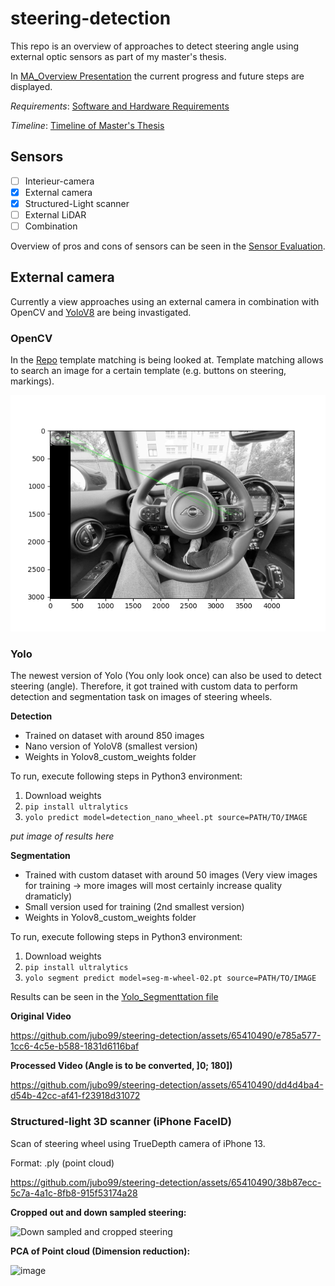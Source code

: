 # steering-detection
This repo is an overview of approaches to detect steering angle using external optic sensors as part of my master's thesis.

In [MA_Overview Presentation](MA_Overview_23_11_06.pptx) the current progress and future steps are displayed.

*Requirements*:  [Software and Hardware Requirements](RequirementsSWHW.pdf) 

*Timeline*:  [Timeline of Master's Thesis](Timeline_MA.pdf)

## Sensors
- [ ] Interieur-camera
- [x] External camera
- [x] Structured-Light scanner
- [ ] External LiDAR
- [ ] Combination

Overview of pros and cons of sensors can be seen in the [Sensor Evaluation](SensorEvaluationMindMap.pdf).

## External camera
Currently a view approaches using an external camera in combination with OpenCV and [YoloV8](https://github.com/ultralytics/ultralytics.git) are being invastigated.

### OpenCV
In the [Repo](https://github.com/jubo99/steering-detection-frontal.git) template matching is being looked at. Template matching allows to search an image for a certain template (e.g. buttons on steering, markings).

![Template matched on image](TemplateMatching/template_match1.png)

### Yolo
The newest version of Yolo (You only look once) can also be used to detect steering (angle). Therefore, it got trained with custom data to perform detection and segmentation task on images of steering wheels.

**Detection**
- Trained on dataset with around 850 images
- Nano version of YoloV8 (smallest version)
- Weights in Yolov8_custom_weights folder

To run, execute following steps in Python3 environment:
1. Download weights
2. `pip install ultralytics`
3. `yolo predict model=detection_nano_wheel.pt source=PATH/TO/IMAGE`

*put image of results here*

**Segmentation**
- Trained with custom dataset with around 50 images (Very view images for training -> more images will most certainly increase quality dramaticly)
- Small version used for training (2nd smallest version)
- Weights in Yolov8_custom_weights folder

To run, execute following steps in Python3 environment:
1. Download weights
2. `pip install ultralytics`
3. `yolo segment predict model=seg-m-wheel-02.pt source=PATH/TO/IMAGE`

Results can be seen in the [Yolo_Segmenttation file](Yolo_Segmentation.pdf)

**Original Video**

https://github.com/jubo99/steering-detection/assets/65410490/e785a577-1cc6-4c5e-b588-1831d6116baf



**Processed Video (Angle is to be converted, ]0; 180])**

https://github.com/jubo99/steering-detection/assets/65410490/dd4d4ba4-d54b-42cc-af41-f23918d31072



### Structured-light 3D scanner (iPhone FaceID)

Scan of steering wheel using TrueDepth camera of iPhone 13.

Format: .ply (point cloud)


https://github.com/jubo99/steering-detection/assets/65410490/38b87ecc-5c7a-4a1c-8fb8-915f53174a28


**Cropped out and down sampled steering:**

![Down sampled and cropped steering](https://github.com/jubo99/steering-detection/assets/65410490/bc1b4d52-cd23-4f10-a7b7-02e8c16164b5)


**PCA of Point cloud (Dimension reduction):**

![image](https://github.com/jubo99/steering-detection/assets/65410490/c6f60a73-4415-44c3-a502-3aea0315bd43)


